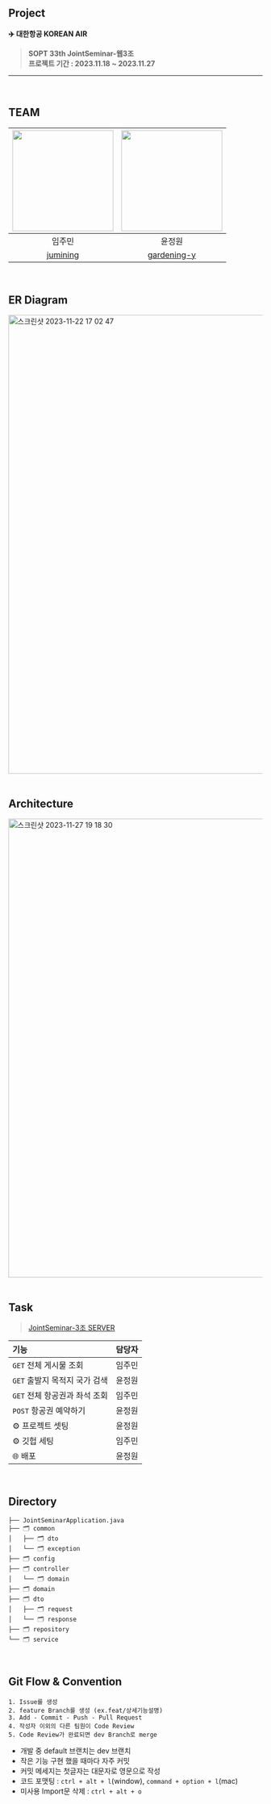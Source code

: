 ## Project
**✈️ 대한항공 KOREAN AIR**
> **SOPT 33th JointSeminar-웹3조**  
> **프로젝트 기간 : 2023.11.18 ~ 2023.11.27**

--- 
<br>

## TEAM
|<img width="200" src="https://github.com/SOPT-33th-JointSeminar-3/Server/assets/76610340/5bdb6ee2-300c-4d2a-8dbb-008af448afe0">|<img width="200" src="https://github.com/SOPT-33th-JointSeminar-3/Server/assets/76610340/a4f9cc94-31df-4512-89df-cb5521f3e4cf">|
|:---:|:---:|
|임주민|윤정원|
|[jumining](https://github.com/jumining)|[gardening-y](https://github.com/gardening-y)|

<br>

## ER Diagram
<img width="910" alt="스크린샷 2023-11-22 17 02 47" src="https://github.com/SOPT-33th-JointSeminar-3/Server/assets/76610340/746f56f0-599b-4e62-a4e5-b042c322646f">

<br>
<br>

## Architecture
<img width="910" alt="스크린샷 2023-11-27 19 18 30" src="https://github.com/SOPT-33th-JointSeminar-3/Server/assets/76610340/4d0b212f-576e-4ad7-8923-06533ab82c5f">

<br>
<br>


## Task
> [JointSeminar-3조 SERVER](https://shadow-shark-5d9.notion.site/KOREAN-AIR-3-SERVER-0631c0575dfe44fbb6f095b0a85b1943?pvs=4)


| 기능 | 담당자 |
|:----------|:----:|
| `GET` 전체 게시물 조회 | 임주민 |
| `GET` 출발지 목적지 국가 검색 | 윤정원 |
| `GET` 전체 항공권과 좌석 조회 | 임주민 |
| `POST` 항공권 예약하기 | 윤정원 |
| ⚙️ 프로젝트 셋팅 | 윤정원 |
| ⚙️ 깃헙 세팅 | 임주민 |
| 🌐 배포 | 윤정원 |

<br>

## Directory
```
├── JointSeminarApplication.java
├── 🗂️ common
│   ├── 🗂️ dto
│   └── 🗂️ exception
├── 🗂️ config
├── 🗂️ controller
│   └── 🗂️ domain
├── 🗂️ domain
├── 🗂️ dto
│   ├── 🗂️ request
│   └── 🗂️ response
├── 🗂️ repository
└── 🗂️ service
```

<br>



## Git Flow & Convention


```
1. Issue를 생성
2. feature Branch를 생성 (ex.feat/상세기능설명)
3. Add - Commit - Push - Pull Request
4. 작성자 이외의 다른 팀원이 Code Review
5. Code Review가 완료되면 dev Branch로 merge
```

- 개발 중 default 브랜치는 dev 브랜치
- 작은 기능 구현 했을 때마다 자주 커밋
- 커밋 메세지는 첫글자는 대문자로 영문으로 작성
- 코드 포맷팅 : `ctrl + alt + l`(window), `command + option + l`(mac)
- 미사용 Import문 삭제 : `ctrl + alt + o`
  
<br>



